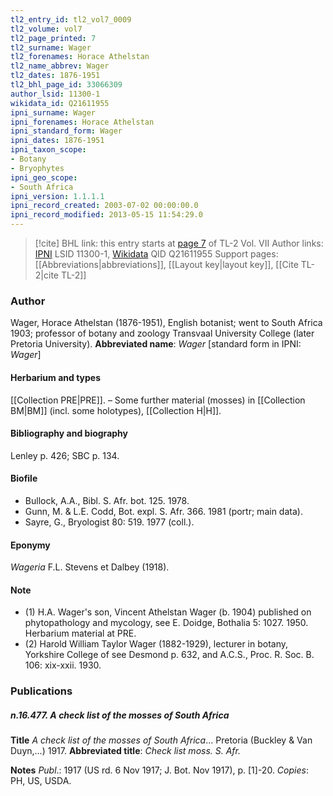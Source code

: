 ```yaml
---
tl2_entry_id: tl2_vol7_0009
tl2_volume: vol7
tl2_page_printed: 7
tl2_surname: Wager
tl2_forenames: Horace Athelstan
tl2_name_abbrev: Wager
tl2_dates: 1876-1951
tl2_bhl_page_id: 33066309
author_lsid: 11300-1
wikidata_id: Q21611955
ipni_surname: Wager
ipni_forenames: Horace Athelstan
ipni_standard_form: Wager
ipni_dates: 1876-1951
ipni_taxon_scope: 
- Botany
- Bryophytes
ipni_geo_scope: 
- South Africa
ipni_version: 1.1.1.1
ipni_record_created: 2003-07-02 00:00:00.0
ipni_record_modified: 2013-05-15 11:54:29.0
---
```


> [!cite] BHL link: this entry starts at [page 7](https://www.biodiversitylibrary.org/page/33066309) of TL-2 Vol. VII
> Author links: [IPNI](https://www.ipni.org/a/11300-1) LSID 11300-1, [Wikidata](https://www.wikidata.org/wiki/Q21611955) QID Q21611955
> Support pages: [[Abbreviations|abbreviations]], [[Layout key|layout key]], [[Cite TL-2|cite TL-2]]

### Author

Wager, Horace Athelstan (1876-1951), English botanist; went to South Africa 1903; professor of botany and zoology Transvaal University College (later Pretoria University). 
**Abbreviated name**: *Wager* \[standard form in IPNI: *Wager*\]

#### Herbarium and types

[[Collection PRE|PRE]]. – Some further material (mosses) in [[Collection BM|BM]] (incl. some holotypes), [[Collection H|H]].

#### Bibliography and biography

Lenley p. 426; SBC p. 134.

#### Biofile

- Bullock, A.A., Bibl. S. Afr. bot. 125. 1978.
- Gunn, M. & L.E. Codd, Bot. expl. S. Afr. 366. 1981 (portr; main data).
- Sayre, G., Bryologist 80: 519. 1977 (coll.).

#### Eponymy

*Wageria* F.L. Stevens et Dalbey (1918).

#### Note

- (1) H.A. Wager's son, Vincent Athelstan Wager (b. 1904) published on phytopathology and mycology, see E. Doidge, Bothalia 5: 1027. 1950. Herbarium material at PRE.
- (2) Harold William Taylor Wager (1882-1929), lecturer in botany, Yorkshire College of see Desmond p. 632, and A.C.S., Proc. R. Soc. B. 106: xix-xxii. 1930.

### Publications

##### n.16.477. A check list of the mosses of South Africa

**Title**
*A check list of the mosses of South Africa*... Pretoria (Buckley & Van Duyn,...) 1917.
**Abbreviated title**: *Check list moss. S. Afr.*

**Notes**
*Publ*.: 1917 (US rd. 6 Nov 1917; J. Bot. Nov 1917), p. \[1\]-20. *Copies*: PH, US, USDA.

